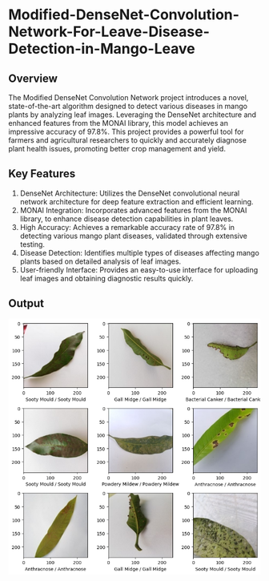 # Modified-DenseNet-Convolution-Network-For-Leave-Disease-Detection-in-Mango-Leave

## Overview
The Modified DenseNet Convolution Network project introduces a novel, state-of-the-art algorithm designed to detect various diseases in mango plants by analyzing leaf images. Leveraging the DenseNet architecture and enhanced features from the MONAI library, this model achieves an impressive accuracy of 97.8%. This project provides a powerful tool for farmers and agricultural researchers to quickly and accurately diagnose plant health issues, promoting better crop management and yield.

## Key Features
1. DenseNet Architecture: Utilizes the DenseNet convolutional neural network architecture for deep feature extraction and efficient learning.
2. MONAI Integration: Incorporates advanced features from the MONAI library, to enhance disease detection capabilities in plant leaves.
3. High Accuracy: Achieves a remarkable accuracy rate of 97.8% in detecting various mango plant diseases, validated through extensive testing.
4. Disease Detection: Identifies multiple types of diseases affecting mango plants based on detailed analysis of leaf images.
5. User-friendly Interface: Provides an easy-to-use interface for uploading leaf images and obtaining diagnostic results quickly.

## Output
<img src="output.png">
